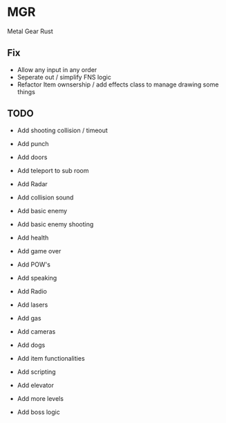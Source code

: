 # MGR

Metal Gear Rust

## Fix

- Allow any input in any order
- Seperate out / simplify FNS logic
- Refactor Item ownsership / add effects class to manage drawing some things

## TODO

- Add shooting collision / timeout
- Add punch
- Add doors
- Add teleport to sub room
- Add Radar
- Add collision sound
- Add basic enemy
- Add basic enemy shooting
- Add health
- Add game over
- Add POW's
- Add speaking
- Add Radio

- Add lasers
- Add gas
- Add cameras
- Add dogs

- Add item functionalities
- Add scripting

- Add elevator
- Add more levels
- Add boss logic
